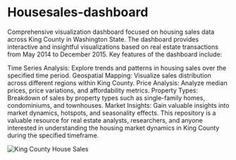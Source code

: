 # Housesales-dashboard
Comprehensive visualization dashboard focused on housing sales data across King County in Washington State. The dashboard provides interactive and insightful visualizations based on real estate transactions from May 2014 to December 2015.
Key features of the dashboard include:

Time Series Analysis: Explore trends and patterns in housing sales over the specified time period.
Geospatial Mapping: Visualize sales distribution across different regions within King County.
Price Analysis: Analyze median prices, price variations, and affordability metrics.
Property Types: Breakdown of sales by property types such as single-family homes, condominiums, and townhouses.
Market Insights: Gain valuable insights into market dynamics, hotspots, and seasonality effects.
This repository is a valuable resource for real estate analysts, researchers, and anyone interested in understanding the housing market dynamics in King County during the specified timeframe.

![King County House Sales](https://github.com/gayasri28/Housesales-dashboard/assets/156356619/f301c85e-17aa-490a-bfab-53d99fd4c362)
